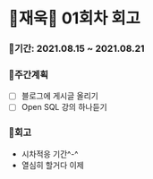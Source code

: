 # 🌼재욱🌼 01회차 회고

### 🥕기간: 2021.08.15 ~ 2021.08.21

### 🍆주간계획

- [ ] 블로그에 게시글 올리기
- [ ] Open SQL 강의 하나듣기

### 🥦회고

- 시차적응 기간^-^
- 열심히 할거다 이제
